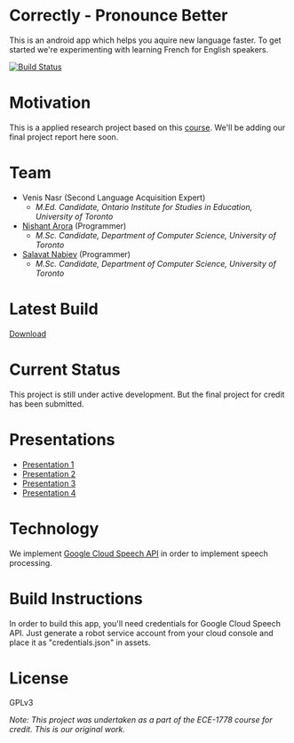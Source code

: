 # Correctly - Pronounce Better

This is an android app which helps you aquire new language faster. To get started we're experimenting with learning French for English speakers.

[![Build Status](https://travis-ci.org/whizzzkid/correctly.svg?branch=master)](https://travis-ci.org/whizzzkid/correctly)

# Motivation
This is a applied research project based on this [course](http://www.eecg.utoronto.ca/~jayar/ece1778/project.html). We'll be adding our final project report here soon.

# Team

- Venis Nasr (Second Language Acquisition Expert)
    - *M.Ed. Candidate, Ontario Institute for Studies in Education, University of Toronto*
- [Nishant Arora](https://github.com/whizzzkid) (Programmer)
    - *M.Sc. Candidate, Department of Computer Science, University of Toronto*
- [Salavat Nabiev](https://github.com/nsalavat) (Programmer)
    - *M.Sc. Candidate, Department of Computer Science, University of Toronto*

# Latest Build
[Download](https://drive.google.com/open?id=0B8aL47pGgBVeOVgxSFhFMG1Oejg)

# Current Status
This project is still under active development. But the final project for credit has been submitted.

# Presentations

- [Presentation 1](https://docs.google.com/presentation/d/1FcFCcLUMelvFfWhIgT3BNYlg-WuWtnDY1l14KXD3Q-g/edit?usp=sharing)
- [Presentation 2](https://docs.google.com/presentation/d/1hzztYr7Eaot9a8qAILh6j6wp3vZrfHoa42_KUoHZIhU/edit?usp=sharing)
- [Presentation 3](https://docs.google.com/presentation/d/1wYDD16sWBJ4KsZ0CPnTMIXeYvpR5oexMK12qxDm4qYA/edit?usp=sharing)
- [Presentation 4](https://docs.google.com/presentation/d/1LRfPNYHnUnNReZltFZOeXqSypyOyGumPpLMVYJVD2mw/edit?usp=sharing)

# Technology
We implement [Google Cloud Speech API](https://cloud.google.com/speech/docs/) in order to implement speech processing.

# Build Instructions
In order to build this app, you'll need credentials for Google Cloud Speech API. Just generate a robot service account from your cloud console and place it as "credentials.json" in assets.

# License
GPLv3

*Note: This project was undertaken as a part of the ECE-1778 course for credit. This is our original work.*
